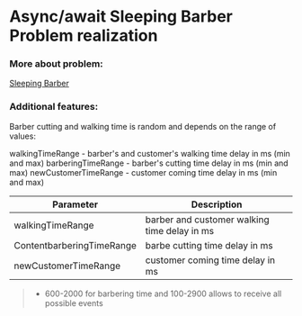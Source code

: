 # Async/await Sleeping Barber Problem realization

### More about problem:
[Sleeping Barber](https://en.wikipedia.org/wiki/Sleeping_barber_problem "link title")

### Additional features:

Barber cutting and walking time is random and depends on the range of values:

walkingTimeRange - barber's and customer's walking time delay in ms (min and max)
barberingTimeRange - barber's cutting time delay in ms (min and max)
newCustomerTimeRange - customer coming time delay in ms (min and max)

| Parameter | Description |
| ------------- | ------------- |
| walkingTimeRange | barber and customer walking time delay in ms|
| ContentbarberingTimeRange | barbe cutting time delay in ms|
| newCustomerTimeRange  | customer coming time delay in ms|

> * 600-2000 for barbering time and 100-2900 allows to receive all possible events
